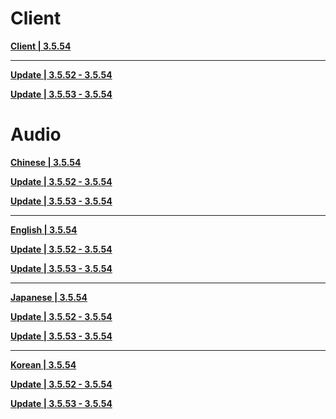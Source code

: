 # Client

**[Client | 3.5.54](https://cnbetadownload.yuanshen.com/client_app/download/beta_pc/20230323111947_obbhnbqnTWcipCo0/YuanShen_3.5.54_beta.zip)**

---

**[Update | 3.5.52 - 3.5.54](https://cnbetadownload.yuanshen.com/client_app/beta_update/private/hk4e_cn/40/game_3.5.52_3.5.54_hdiff_5k97NLDC04bsAjSu.zip)**

**[Update | 3.5.53 - 3.5.54](https://cnbetadownload.yuanshen.com/client_app/beta_update/private/hk4e_cn/40/game_3.5.53_3.5.54_hdiff_QWub97U1Mrn4R3Te.zip)**

# Audio

**[Chinese | 3.5.54](https://cnbetadownload.yuanshen.com/client_app/download/beta_pc/20230323111947_obbhnbqnTWcipCo0/Audio_Chinese_3.5.54.zip)**

**[Update | 3.5.52 - 3.5.54](https://cnbetadownload.yuanshen.com/client_app/beta_update/private/hk4e_cn/40/zh-cn_3.5.52_3.5.54_hdiff_1paSKfeqWz0VFXJ7.zip)**

**[Update | 3.5.53 - 3.5.54](https://cnbetadownload.yuanshen.com/client_app/beta_update/private/hk4e_cn/40/zh-cn_3.5.53_3.5.54_hdiff_g65EtF4cJZOhQW7l.zip)**

---

**[English | 3.5.54](https://cnbetadownload.yuanshen.com/client_app/download/beta_pc/20230323111947_obbhnbqnTWcipCo0/Audio_English(US)_3.5.54.zip)**

**[Update | 3.5.52 - 3.5.54](https://cnbetadownload.yuanshen.com/client_app/beta_update/private/hk4e_cn/40/en-us_3.5.52_3.5.54_hdiff_m26XNtMLdyCPW0Ip.zip)**

**[Update | 3.5.53 - 3.5.54](https://cnbetadownload.yuanshen.com/client_app/beta_update/private/hk4e_cn/40/en-us_3.5.53_3.5.54_hdiff_PekgtQD1i5xG076A.zip)**

---

**[Japanese | 3.5.54](https://cnbetadownload.yuanshen.com/client_app/download/beta_pc/20230323111947_obbhnbqnTWcipCo0/Audio_Japanese_3.5.54.zip)**

**[Update | 3.5.52 - 3.5.54](https://cnbetadownload.yuanshen.com/client_app/beta_update/private/hk4e_cn/40/ja-jp_3.5.52_3.5.54_hdiff_2i1FtK8gPlyBL5UM.zip)**

**[Update | 3.5.53 - 3.5.54](https://cnbetadownload.yuanshen.com/client_app/beta_update/private/hk4e_cn/40/ja-jp_3.5.53_3.5.54_hdiff_2cnRZq3Q1betH4UL.zip)**

---

**[Korean | 3.5.54](https://cnbetadownload.yuanshen.com/client_app/download/beta_pc/20230323111947_obbhnbqnTWcipCo0/Audio_Korean_3.5.54.zip)**

**[Update | 3.5.52 - 3.5.54](https://cnbetadownload.yuanshen.com/client_app/beta_update/private/hk4e_cn/40/ko-kr_3.5.52_3.5.54_hdiff_IRru4CphsDgBoOzv.zip)**

**[Update | 3.5.53 - 3.5.54](https://cnbetadownload.yuanshen.com/client_app/beta_update/private/hk4e_cn/40/ko-kr_3.5.53_3.5.54_hdiff_j23dlBrYw80nFqth.zip)**
